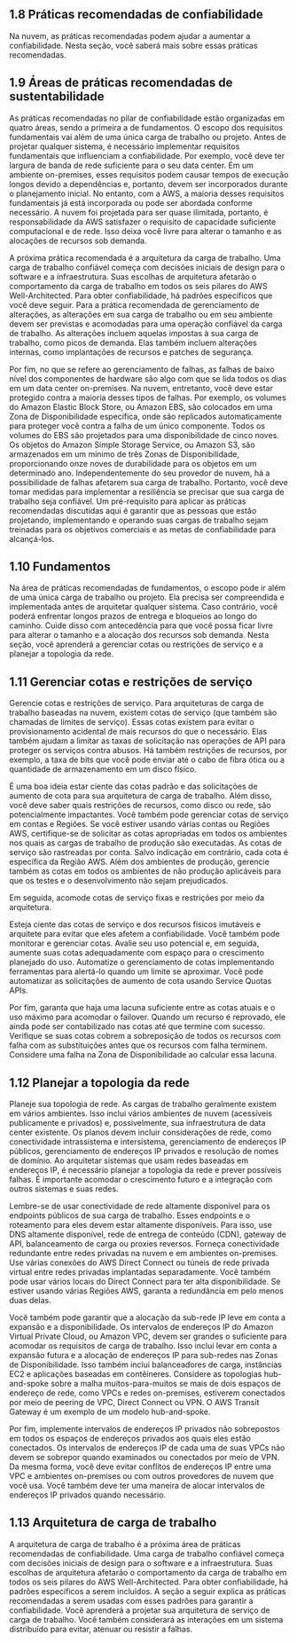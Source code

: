 ## 1.8 Práticas recomendadas de confiabilidade

Na nuvem, as práticas recomendadas podem ajudar a aumentar a confiabilidade.
Nesta seção, você saberá mais sobre essas práticas recomendadas.

## 1.9 Áreas de práticas recomendadas de sustentabilidade

As práticas recomendadas no pilar de confiabilidade estão organizadas em quatro áreas, sendo a primeira a de fundamentos. O escopo dos requisitos fundamentais vai além de uma única carga de trabalho ou projeto. Antes de projetar qualquer sistema, é necessário implementar requisitos fundamentais que influenciam a confiabilidade. Por exemplo, você deve ter largura de banda de rede suficiente para o seu data center. Em um ambiente on-premises, esses requisitos podem causar tempos de execução longos devido a dependências e, portanto, devem ser incorporados durante o planejamento inicial. No entanto, com a AWS, a maioria desses requisitos fundamentais já está incorporada ou pode ser abordada conforme necessário. A nuvem foi projetada para ser quase ilimitada, portanto, é responsabilidade da AWS satisfazer o requisito de capacidade suficiente computacional e de rede. Isso deixa você livre para alterar o tamanho e as alocações de recursos sob demanda.

A próxima prática recomendada é a arquitetura da carga de trabalho. Uma carga de trabalho confiável começa com decisões iniciais de design para o software e a infraestrutura. Suas escolhas de arquitetura afetarão o comportamento da carga de trabalho em todos os seis pilares do AWS Well-Architected. Para obter confiabilidade, há padrões específicos que você deve seguir.
Para a prática recomendada de gerenciamento de alterações, as alterações em sua carga de trabalho ou em seu ambiente devem ser previstas e acomodadas para uma operação confiável da carga de trabalho. As alterações incluem aquelas impostas à sua carga de trabalho, como picos de demanda. Elas também incluem alterações internas, como implantações de recursos e patches de segurança.

Por fim, no que se refere ao gerenciamento de falhas, as falhas de baixo nível dos componentes de hardware são algo com que se lida todos os dias em um data center on-premises. Na nuvem, entretanto, você deve estar protegido contra a maioria desses tipos de falhas. Por exemplo, os volumes do Amazon Elastic Block Store, ou Amazon EBS, são colocados em uma Zona de Disponibilidade específica, onde são replicados automaticamente para proteger você contra a falha de um único componente. Todos os volumes do EBS são projetados para uma disponibilidade de cinco noves. Os objetos do Amazon Simple Storage Service, ou Amazon S3, são armazenados em um mínimo de três Zonas de Disponibilidade, proporcionando onze noves de durabilidade para os objetos em um determinado ano. Independentemente do seu provedor de nuvem, há a possibilidade de falhas afetarem sua carga de trabalho. Portanto, você deve tomar medidas para implementar a resiliência se precisar que sua carga de trabalho seja confiável. Um pré-requisito para aplicar as práticas recomendadas discutidas aqui é garantir que as pessoas que estão projetando, implementando e operando suas cargas de trabalho sejam treinadas para os objetivos comerciais e as metas de confiabilidade para alcançá-los.

## 1.10 Fundamentos

Na área de práticas recomendadas de fundamentos, o escopo pode ir além de uma única carga de trabalho ou projeto. Ela precisa ser compreendida e implementada antes de arquitetar qualquer sistema. Caso contrário, você poderá enfrentar longos prazos de entrega e bloqueios ao longo do caminho. Cuide disso com antecedência para que você possa ficar livre para alterar o tamanho e a alocação dos recursos sob demanda. Nesta seção, você aprenderá a gerenciar cotas ou restrições de serviço e a planejar a topologia da rede.

## 1.11 Gerenciar cotas e restrições de serviço

Gerencie cotas e restrições de serviço. Para arquiteturas de carga de trabalho baseadas na nuvem, existem cotas de serviço (que também são chamadas de limites de serviço). Essas cotas existem para evitar o provisionamento acidental de mais recursos do que o necessário. Elas também ajudam a limitar as taxas de solicitação nas operações de API para proteger os serviços contra abusos. Há também restrições de recursos, por exemplo, a taxa de bits que você pode enviar até o cabo de fibra ótica ou a quantidade de armazenamento em um disco físico.

É uma boa ideia estar ciente das cotas padrão e das solicitações de aumento de cota para sua arquitetura de carga de trabalho. Além disso, você deve saber quais restrições de recursos, como disco ou rede, são potencialmente impactantes. Você também pode gerenciar cotas de serviço em contas e Regiões. Se você estiver usando várias contas ou Regiões AWS, certifique-se de solicitar as cotas apropriadas em todos os ambientes nos quais as cargas de trabalho de produção são executadas. As cotas de serviço são rastreadas por conta. Salvo indicação em contrário, cada cota é específica da Região AWS. Além dos ambientes de produção, gerencie também as cotas em todos os ambientes de não produção aplicáveis para que os testes e o desenvolvimento não sejam prejudicados.

Em seguida, acomode cotas de serviço fixas e restrições por meio da arquitetura.

Esteja ciente das cotas de serviço e dos recursos físicos imutáveis e arquitete para evitar que eles afetem a confiabilidade. Você também pode monitorar e gerenciar cotas. Avalie seu uso potencial e, em seguida, aumente suas cotas adequadamente com espaço para o crescimento planejado do uso. Automatize o gerenciamento de cotas implementando ferramentas para alertá-lo quando um limite se aproximar. Você pode automatizar as solicitações de aumento de cota usando Service Quotas APIs.

Por fim, garanta que haja uma lacuna suficiente entre as cotas atuais e o uso máximo para acomodar o failover. Quando um recurso é reprovado, ele ainda pode ser contabilizado nas cotas até que termine com sucesso. Verifique se suas cotas cobrem a sobreposição de todos os recursos com falha com as substituições antes que os recursos com falha terminem. Considere uma falha na Zona de Disponibilidade ao calcular essa lacuna.

## 1.12 Planejar a topologia da rede

Planeje sua topologia de rede. As cargas de trabalho geralmente existem em vários ambientes. Isso inclui vários ambientes de nuvem (acessíveis publicamente e privados) e, possivelmente, sua infraestrutura de data center existente. Os planos devem incluir considerações de rede, como conectividade intrassistema e intersistema, gerenciamento de endereços IP públicos, gerenciamento de endereços IP privados e resolução de nomes de domínio. Ao arquitetar sistemas que usam redes baseadas em endereços IP, é necessário planejar a topologia da rede e prever possíveis falhas. É importante acomodar o crescimento futuro e a integração com outros sistemas e suas redes.

Lembre-se de usar conectividade de rede altamente disponível para os endpoints públicos de sua carga de trabalho. Esses endpoints e o roteamento para eles devem estar altamente disponíveis. Para isso, use DNS altamente disponível, rede de entrega de conteúdo (CDN), gateway de API, balanceamento de carga ou proxies reversos. Forneça conectividade redundante entre redes privadas na nuvem e em ambientes on-premises. Use várias conexões do AWS Direct Connect ou túneis de rede privada virtual entre redes privadas implantadas separadamente. Você também pode usar vários locais do Direct Connect para ter alta disponibilidade. Se estiver usando várias Regiões AWS, garanta a redundância em pelo menos duas delas.

Você também pode garantir que a alocação da sub-rede IP leve em conta a expansão e a disponibilidade. Os intervalos de endereços IP do Amazon Virtual Private Cloud, ou Amazon VPC, devem ser grandes o suficiente para acomodar os requisitos de carga de trabalho. Isso inclui levar em conta a expansão futura e a alocação de endereços IP para sub-redes nas Zonas de Disponibilidade. Isso também inclui balanceadores de carga, instâncias EC2 e aplicações baseadas em contêineres.
Considere as topologias hub-and-spoke sobre a malha muitos-para-muitos se mais de dois espaços de endereço de rede, como VPCs e redes on-premises, estiverem conectados por meio de peering de VPC, Direct Connect ou VPN. O AWS Transit Gateway é um exemplo de um modelo hub-and-spoke.

Por fim, implemente intervalos de endereços IP privados não sobrepostos em todos os espaços de endereços privados aos quais eles estão conectados. Os intervalos de endereços IP de cada uma de suas VPCs não devem se sobrepor quando examinados ou conectados por meio de VPN. Da mesma forma, você deve evitar conflitos de endereços IP entre uma VPC e ambientes on-premises ou com outros provedores de nuvem que você usa. Você também deve ter uma maneira de alocar intervalos de endereços IP privados quando necessário.

## 1.13 Arquitetura de carga de trabalho

A arquitetura de carga de trabalho é a próxima área de práticas recomendadas de confiabilidade. Uma carga de trabalho confiável começa com decisões iniciais de design para o software e a infraestrutura. Suas escolhas de arquitetura afetarão o comportamento da carga de trabalho em todos os seis pilares do AWS Well-Architected. Para obter confiabilidade, há padrões específicos a serem incluídos. A seção a seguir explica as práticas recomendadas a serem usadas com esses padrões para garantir a confiabilidade. Você aprenderá a projetar sua arquitetura de serviço de carga de trabalho. Você também considerará as interações em um sistema distribuído para evitar, atenuar ou resistir a falhas.
